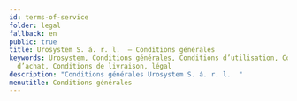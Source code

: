 ```yaml
---
id: terms-of-service
folder: legal
fallback: en
public: true
title: Urosystem S. á. r. l.  – Conditions générales
keywords: Urosystem, Conditions générales, Conditions d’utilisation, Conditions
  d’achat, Conditions de livraison, légal
description: "Conditions générales Urosystem S. á. r. l.  "
menutitle: Conditions générales
---
```

